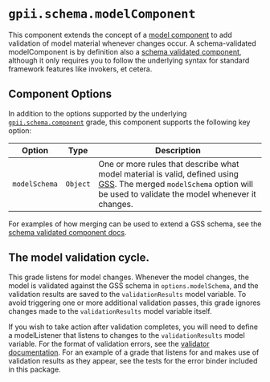 # `gpii.schema.modelComponent`

This component extends the concept of a [model
component](https://docs.fluidproject.org/infusion/development/tutorial-gettingStartedWithInfusion/ModelComponents.html)
to add validation of model material whenever changes occur.  A schema-validated modelComponent is by definition also a
[schema validated component](./schemaValidatedComponent.md), although it only requires you to follow the underlying
syntax for standard framework features like invokers, et cetera.

## Component Options

In addition to the options supported by the underlying [`gpii.schema.component`](schemaValidatedComponent.md) grade, this component supports the
following key option:

| Option        | Type     | Description |
| ------------- | -------- | ----------- |
| `modelSchema` | `Object` | One or more rules that describe what model material is valid, defined using [GSS](./gss.md). The merged `modelSchema` option will be used to validate the model whenever it changes. |

For examples of how merging can be used to extend a GSS schema, see the [schema validated component docs](schemaValidatedComponent.md).

## The model validation cycle.

This grade listens for model changes.  Whenever the model changes, the model is validated against the GSS schema in
`options.modelSchema`, and the validation results are saved to the `validationResults` model variable.  To avoid
triggering one or more additional validation passes, this grade ignores changes made to the `validationResults` model
variable itself.

If you wish to take action after validation completes, you will need to define a modelListener that listens to changes
to the `validationResults` model variable.  For the format of validation errors, see the [validator
documentation](validator.md).  For an example of a grade that listens for and makes use of validation results as they
appear, see the tests for the error binder included in this package.